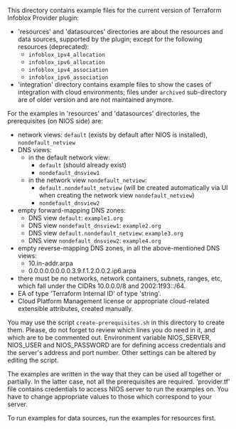 This directory contains example files for the current version of Terraform Infoblox Provider plugin:

- 'resources' and 'datasources' directories are about the resources and data sources, supported by the plugin; except for the following resources (deprecated):
  - `infoblox_ipv4_allocation`
  - `infoblox_ipv6_allocation`
  - `infoblox_ipv4_association`
  - `infoblox_ipv6_association`
- 'integration' directory contains example files to show the cases of integration with cloud environments; files under `archived` sub-directory are of older version and are not maintained anymore.

For the examples in 'resources' and 'datasources' directories, the prerequisites (on NIOS side) are:

- network views: `default` (exists by default after NIOS is installed), `nondefault_netview`
- DNS views:
  - in the default network view:
    - `default` (should already exist)
    - `nondefault_dnsview1`
  - in the network view `nondefault_netview`:
    - `default.nondefault_netview` (will be created automatically via UI when creating the network view `nondefault_netview`)
    - `nondefault_dnsview2`
- empty forward-mapping DNS zones:
  - DNS view `default`: `example1.org`
  - DNS view `nondefault_dnsview1`: `example2.org`
  - DNS view `default.nondefault_netview`: `example3.org`
  - DNS view `nondefault_dnsview2`: `example4.org`
- empty reverse-mapping DNS zones, in all the above-mentioned DNS views:
  - 10.in-addr.arpa
  - 0.0.0.0.0.0.0.0.3.9.f.1.2.0.0.2.ip6.arpa
- there must be no networks, network containers, subnets, ranges, etc, which fall under the CIDRs 10.0.0.0/8 and 2002:1f93::/64.
- EA of type 'Terraform Internal ID' of type 'string'.
- Cloud Platform Management license or appropriate cloud-related extensible attributes, created manually.

You may use the script `create-prerequisites.sh` in this directory to create them. Please, do not forget to review which lines you do need in it,
and which are to be commented out. Environment variable NIOS_SERVER, NIOS_USER and NIOS_PASSWORD are for defining access credentials and
the server's address and port number. Other settings can be altered by editing the script.

The examples are written in the way that they can be used all together or partially. In the latter case, not all the prerequisites are required.
'provider.tf' file contains credentials to access NIOS server to run the examples on. You have to change appropriate values to those which correspond to your server.

To run examples for data sources, run the examples for resources first.
